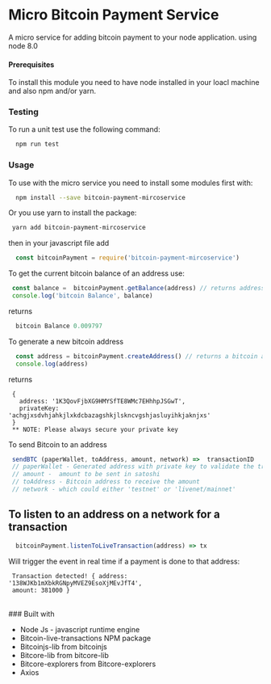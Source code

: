# Micro Bitcoin Payment Service
  A micro service for adding bitcoin payment to your node application. using node 8.0</br>

#### Prerequisites
To install this module you need to have node installed in your loacl machine and also npm and/or yarn.</br>

### Testing
To run a unit test use the following command:
```bash
  npm run test
```

### Usage
To use with the micro service you need to install some modules first with:
```bash
  npm install --save bitcoin-payment-mircoservice
 ```
 Or you use yarn to install the package:
 ```bash 
  yarn add bitcoin-payment-mircoservice
  ``` 
then in your javascript file add
```javascript
  const bitcoinPayment = require('bitcoin-payment-mircoservice')
```
To get the current bitcoin balance of an address use:
```javascript
 const balance =  bitcoinPayment.getBalance(address) // returns address balance
 console.log('bitcoin Balance', balance)
```
returns </br>
```javascript
  bitcoin Balance 0.009797
 ```
To generate a new bitcoin address 
```javascript 
  const address = bitcoinPayment.createAddress() // returns a bitcoin address with private key
  console.log(address)
 ```
returns </br>
```
 {
   address: '1K3QovFjbXG9HMYSfTE8WMc7EHhhpJSGwT',
   privateKey: 'achgjxsdvhjahkjlxkdcbazagshkjlskncvgshjasluyihkjaknjxs'
 }
 ** NOTE: Please always secure your private key
```
To send Bitcoin to an address</br>
```javascript
 sendBTC (paperWallet, toAddress, amount, network) =>  transactionID
 // paperWallet - Generated address with private key to validate the transaction
 // amount -  amount to be sent in satoshi
 // toAddress - Bitcoin address to receive the amount
 // network - which could either 'testnet' or 'livenet/mainnet'

``` 
## To listen to an address on a network for a transaction
```javascript
  bitcoinPayment.listenToLiveTransaction(address) => tx
```
 Will trigger the event in real time if a payment is done to that address:
 ```
  Transaction detected! { address: '138WJKb1mXbkRGNpyMVEZ9EsoXjMEvJfT4',
  amount: 381000 }
```


</Br>
 ### Built with
  <ul>
    <li>Node Js - javascript runtime engine </li>
    <li>Bitcoin-live-transactions NPM package</li>
    <li>Bitcoinjs-lib from bitcoinjs</li>
    <li>Bitcore-lib from bitcore-lib</li>
    <li>Bitcore-explorers from Bitcore-explorers</li>
    <li>Axios</li>
</ul>


 
